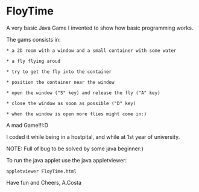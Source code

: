 # FloyTime

A very basic Java Game I invented to show how basic programming works. 

The gams consists in:

	* a 2D room with a window and a small container with some water

	* a fly flying aroud

	* try to get the fly into the container

	* position the container near the window

	* open the window ("S" key) and release the fly ("A" key)

	* close the window as soon as possible ("D" key)

	* when the window is open more flies might come in:)

A mad Game!!!:D

I coded it while being in a hostpital, and while at 1st year of university.

 NOTE: Full of bug to be solved by some java beginner:)

To run the java applet use the java appletviewer:
```
appletviewer FloyTime.html
```

Have fun and Cheers,
A.Costa

